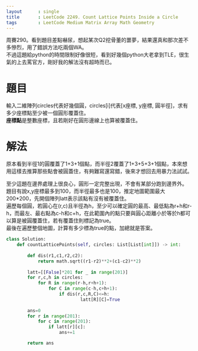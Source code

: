 ```yaml
---
layout      : single
title       : LeetCode 2249. Count Lattice Points Inside a Circle
tags 		: LeetCode Medium Matrix Array Math Geometry
---
```

周賽290。看到題目差點嚇尿，想起某次Q2挖骨董的噩夢，結果還真和那次差不多慘烈，用了錯誤方法吃兩個WA。  
不過這題給python的時間限制好像很短，看到好幾個python大老拿到TLE，很生氣的上去罵官方，剛好我的解法沒有超時而已。

# 題目
輸入二維陣列circles代表好幾個圓，circles[i]代表[x座標, y座標, 圓半徑]，求有多少座標點至少被一個圓形覆蓋住。  
**座標點**是整數座標，且若剛好在圓形邊線上也算被覆蓋住。

# 解法
原本看到半徑1的圓覆蓋了1+3+1個點，而半徑2覆蓋了1+3+5+3+1個點，本來想用這樣去推算那些點會被圓蓋住，有夠難寫還寫錯，後來才想回去用暴力法試試。  

至少這題在邊界處理上很良心，圓形一定完整出現，不會有某部分跑到邊界外。  
題目有說x,y座標最多到100，而半徑最多也是100，推定地圖範圍最大200*200，先開個陣列latt表示該點有沒有被覆蓋住。  
遍歷每個圓，若圓心在(r,c)且半徑為h，至少可以確定圓的最高、最低點為r+h和r-h，而最左、最右點為c-h和c+h，在此範圍內的點只要與圓心距離小於等於h都可以算是被圓覆蓋住，若有覆蓋住則標記為true。  
最後在遍歷整個地圖，計算有多少標為true的點，加總就是答案。

```python
class Solution:
    def countLatticePoints(self, circles: List[List[int]]) -> int:
        
        def dis(r1,c1,r2,c2):
            return math.sqrt((r1-r2)**2+(c1-c2)**2)
        
        latt=[[False]*201 for _ in range(201)]
        for r,c,h in circles:
            for R in range(r-h,r+h+1):
                for C in range(c-h,c+h+1):
                    if dis(r,c,R,C)<=h:
                            latt[R][C]=True
                        
        ans=0
        for r in range(201):
            for c in range(201):
                if latt[r][c]:
                    ans+=1

        return ans
```

